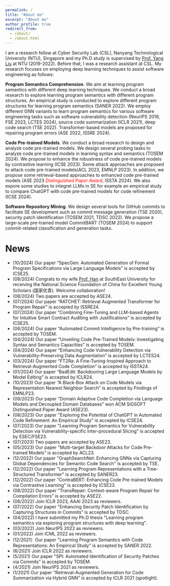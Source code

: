 ```yaml
---
permalink: /
title: "About me"
excerpt: "About me"
author_profile: true
redirect_from: 
  - /about/
  - /about.html
---
```


I am a research fellow at Cyber Security Lab (CSL), Nanyang Technological University (NTU), Singapore and my Ph.D study is supervised by [Prof. Yang Liu](https://personal.ntu.edu.sg/yangliu/) at NTU (2019-2022). Before that, I was a research assistant at CSL. My research focuses on employing deep learning techniques to assist software engineering as follows:


<strong>Program Semantics Comprehension</strong>. We aim at learning program semantics with different deep learning techniques. We conduct a broad research to explore learning program semantics with different program structures. An empirical study is conducted to explore different program structures for learning program semantics (SANER 2022). We employ different GNN variants to learn program semantics for various software engineering tasks such as software vulnerability detection (NeurIPS 2019, FSE 2023, LCTES 2024), source code summarization (ICLR 2021), deep code search (TSE 2022). Transformer-based models are proposed for repairing program errors (ASE 2022, ISSRE 2024). 

<strong>Code Pre-trained Models</strong>. We conduct a broad research to design and analyze code pre-trained models. We design several probing tasks to
analyze code pre-trained models in learning syntax and semantics (TOSEM 2024). We propose to enhance the robustness of code pre-trained models by contrastive learning (ICSE 2023). Some attack approaches are proposed to attack code pre-trained models(ACL 2023, EMNLP 2023). In addition, we propose some retrieval-based approaches to enhanced code pre-trained models (ASE 2023 <span style="color:red">*Distinguished Paper Award*</span>, ISSTA 2024). We also expore some studies to integret LLMs in SE for example an empirical study to compare ChatGPT with code pre-trained models for code refinement (ICSE 2024).


<strong>Software Repository Mining</strong>. We design several tools for GitHub commits to facilitate SE development such as commit message generation (TSE 2020), security patch identification (TOSEM 2021, TDSC 2022). We propose a large-scale pre-trained model CommitBART (TOSEM 2024) to support commit-related classification and generation tasks. 



News
======
*  (10/2024) Our paper “SpecGen: Automated Generation of Formal Program Specifications via Large Language Models” is accepted by ICSE25.
*  (08/2024) Congrats to my wife [Prof. Han](https://radio.seu.edu.cn/2023/1025/c19938a469679/page.htm) at SouthEast University for receiving the National Science Foundation of China for Excellent Young Scholars (国家优青). Welcome collaboration!
*  (08/2024) Two papers are accepted by ASE24.
*  (07/2024) Our paper “RATCHET: Retrieval Augmented Transformer for Program Repair” is accepted by ISSRE24.
*  (07/2024) Our paper “Combining Fine-Tuning and LLM-based Agents for Intuitive Smart Contract Auditing with Justifications” is accepted by ICSE25.
*  (06/2024) Our paper “Automated Commit Intelligence by Pre-training” is accepted by TOSEM.
*  (04/2024) Our paper “Unveiling Code Pre-Trained Models: Investigating Syntax and Semantics Capacities” is accepted by TOSEM.
*  (04/2024) Our paper “Enhancing Code Vulnerability Detection via Vulnerability-Preserving Data Augmentation” is accepted by LCTES24.
*  (03/2024) Our paper “FT2Ra: A Fine-Tuning-Inspired Approach to Retrieval-Augmented Code Completion” is accepted by ISSTA24.
*  (01/2024) Our paper “BadEdit: Backdooring Large Language Models by Model Editing” is accepted by ICLR24.
*  (10/2023) Our paper “A Black-Box Attack on Code Models via Representation Nearest Neighbor Search” is accepted by Findings of EMNLP23.
*  (09/2023) Our paper “Domain Adaptive Code Completion via Language Models and Decoupled Domain Databases” won ACM SIGSOFT Distinguished Paper Award (ASE23).
*  (08/2023) Our paper "Exploring the Potential of ChatGPT in Automated Code Refinement: An Empirical Study" is accepted by ICSE24.
*  (07/2023) Our paper "Learning Program Semantics for Vulnerability Detection via Vulnerability-specific Inter-procedural Slicing" is accepted by ESEC/FSE23.
*  (07/2023) Two papers are accepted by ASE23.
*  (05/2023) Our paper "Multi-target Backdoor Attacks for Code Pre-trained Models" is accepted by ACL23.
*  (12/2022) Our paper "GraphSearchNet: Enhancing GNNs via Capturing Global Dependencies for Semantic Code Search" is accepted by TSE.
*  (12/2022) Our paper "Learning Program Representations with a Tree-Structured Transformer" is accepted by SANER23.
*  (12/2022) Our paper "ContraBERT: Enhancing Code Pre-trained Models via Contrastive Learning" is accepted by ICSE23.
*  (08/2022) Our paper "TransRepair: Context-aware Program Repair for Compilation Errors” is accepted by ASE22.
*  (08/2022) Join ICLR 2023, AAAI 2023 as reviewers.
*  (07/2022) Our paper "Enhancing Security Patch Identification by Capturing Structures in Commits” is accepted by TDSC.
*  (04/2022) I have submitted my Ph.D thesis "Learning program semantics via exploring program structures with deep learning”.
*  (03/2022) Join NeurIPS 2022 as reviewers.
*  (01/2022) Join ICML 2022 as reviewers.
*  (12/2021）Our paper "Learning Program Semantics with Code Representations: An Empirical Study" is accepted by SANER 2022.
*  (6/2021) Join ICLR 2022 as reviewers.
*  (5/2021) Our paper "SPI: Automated Identification of Security Patches via Commits" is accepted by TOSEM.
*  (4/2021) Join NeurIPS 2021 as reviewers.
*  (1/2021) Our paper "Retrieval-Augmented Generation for Code Summarization via Hybrid GNN” is accepted by ICLR 2021 (spotlight).
